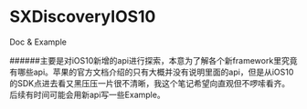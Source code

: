 # SXDiscoveryIOS10
Doc & Example

######主要是对iOS10新增的api进行探索，本意为了解各个新framework里究竟有哪些api。苹果的官方文档介绍的只有大概并没有说明里面的api，但是从iOS10的SDK点进去看又黑压压一片很不清晰，我这个笔记希望向直观但不啰嗦看齐。 后续有时间可能会用新api写一些Example。



